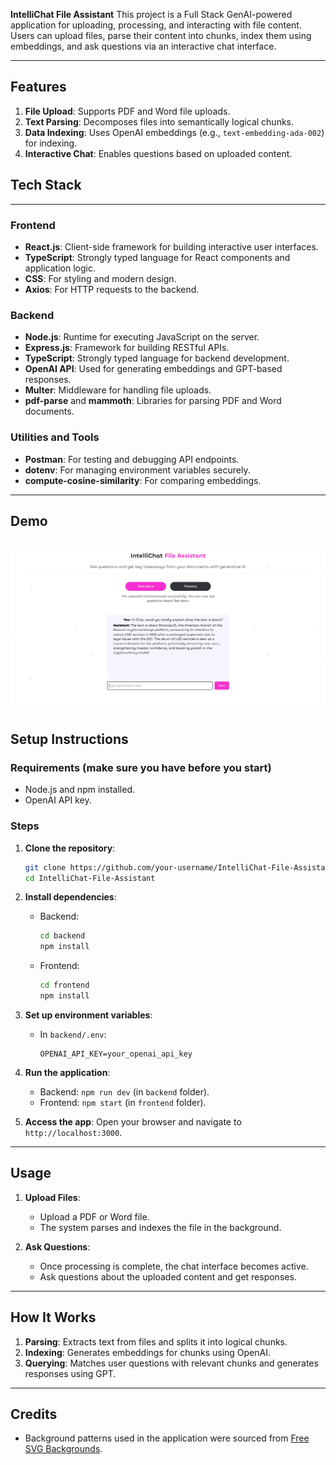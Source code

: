 
**IntelliChat File Assistant** 
This project is a Full Stack GenAI-powered application for uploading, processing, and interacting with file content. Users can upload files, parse their content into chunks, index them using embeddings, and ask questions via an interactive chat interface.

---

## Features
1. **File Upload**: Supports PDF and Word file uploads.
2. **Text Parsing**: Decomposes files into semantically logical chunks.
3. **Data Indexing**: Uses OpenAI embeddings (e.g., `text-embedding-ada-002`) for indexing.
4. **Interactive Chat**: Enables questions based on uploaded content.

## Tech Stack
---
### **Frontend**
- **React.js**: Client-side framework for building interactive user interfaces.
- **TypeScript**: Strongly typed language for React components and application logic.
- **CSS**: For styling and modern design.
- **Axios**: For HTTP requests to the backend.

### **Backend**
- **Node.js**: Runtime for executing JavaScript on the server.
- **Express.js**: Framework for building RESTful APIs.
- **TypeScript**: Strongly typed language for backend development.
- **OpenAI API**: Used for generating embeddings and GPT-based responses.
- **Multer**: Middleware for handling file uploads.
- **pdf-parse** and **mammoth**: Libraries for parsing PDF and Word documents.

### **Utilities and Tools**
- **Postman**: For testing and debugging API endpoints.
- **dotenv**: For managing environment variables securely.
- **compute-cosine-similarity**: For comparing embeddings.
---

## Demo
![Screenshot of the App](frontend/src/styles/assets/screenshot.jpg)
---

## Setup Instructions
### Requirements (make sure you have before you start)
- Node.js and npm installed.
- OpenAI API key.

### Steps
1. **Clone the repository**:
   ```bash
   git clone https://github.com/your-username/IntelliChat-File-Assistant.git
   cd IntelliChat-File-Assistant
   ```

2. **Install dependencies**:
   - Backend:
     ```bash
     cd backend
     npm install
     ```
   - Frontend:
     ```bash
     cd frontend
     npm install
     ```

3. **Set up environment variables**:
   - In `backend/.env`:
     ```env
     OPENAI_API_KEY=your_openai_api_key
     ```

4. **Run the application**:
   - Backend: `npm run dev` (in `backend` folder).
   - Frontend: `npm start` (in `frontend` folder).

5. **Access the app**:
   Open your browser and navigate to `http://localhost:3000`.

---

## Usage
1. **Upload Files**:
   - Upload a PDF or Word file.
   - The system parses and indexes the file in the background.

2. **Ask Questions**:
   - Once processing is complete, the chat interface becomes active.
   - Ask questions about the uploaded content and get responses.

---

## How It Works
1. **Parsing**: Extracts text from files and splits it into logical chunks.
2. **Indexing**: Generates embeddings for chunks using OpenAI.
3. **Querying**: Matches user questions with relevant chunks and generates responses using GPT.

---

## Credits

- Background patterns used in the application were sourced from [Free SVG Backgrounds](https://www.svgbackgrounds.com/set/free-svg-backgrounds-and-patterns/).


